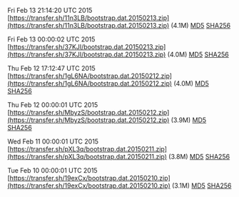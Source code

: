 Fri Feb 13 21:14:20 UTC 2015 [https://transfer.sh/11n3LB/bootstrap.dat.20150213.zip](https://transfer.sh/11n3LB/bootstrap.dat.20150213.zip) (4.1M) [MD5](https://transfer.sh/3IICP/md5.txt) [SHA256](https://transfer.sh/hHvlZ/sha256.txt)

Fri Feb 13 00:00:02 UTC 2015 [https://transfer.sh/37KJI/bootstrap.dat.20150213.zip](https://transfer.sh/37KJI/bootstrap.dat.20150213.zip) (4.0M) [MD5](https://transfer.sh/ekmDr/md5.txt) [SHA256](https://transfer.sh/7xlAq/sha256.txt)

Thu Feb 12 17:12:47 UTC 2015 [https://transfer.sh/1gL6NA/bootstrap.dat.20150212.zip](https://transfer.sh/1gL6NA/bootstrap.dat.20150212.zip) (4.0M) [MD5](https://transfer.sh/16DLqf/md5.txt) [SHA256](https://transfer.sh/UbI0Y/sha256.txt)

Thu Feb 12 00:00:01 UTC 2015 [https://transfer.sh/MbyzS/bootstrap.dat.20150212.zip](https://transfer.sh/MbyzS/bootstrap.dat.20150212.zip) (3.9M) [MD5](https://transfer.sh/J2hyL/md5.txt) [SHA256](https://transfer.sh/1mMna/sha256.txt)

Wed Feb 11 00:00:01 UTC 2015 [https://transfer.sh/pXL3q/bootstrap.dat.20150211.zip](https://transfer.sh/pXL3q/bootstrap.dat.20150211.zip) (3.8M) [MD5](https://transfer.sh/5JKvD/md5.txt) [SHA256](https://transfer.sh/pO3Bc/sha256.txt)

Tue Feb 10 00:00:01 UTC 2015 [https://transfer.sh/19exCx/bootstrap.dat.20150210.zip](https://transfer.sh/19exCx/bootstrap.dat.20150210.zip) (3.1M) [MD5](https://transfer.sh/IhGQw/md5.txt) [SHA256](https://transfer.sh/QbHu1/sha256.txt)
